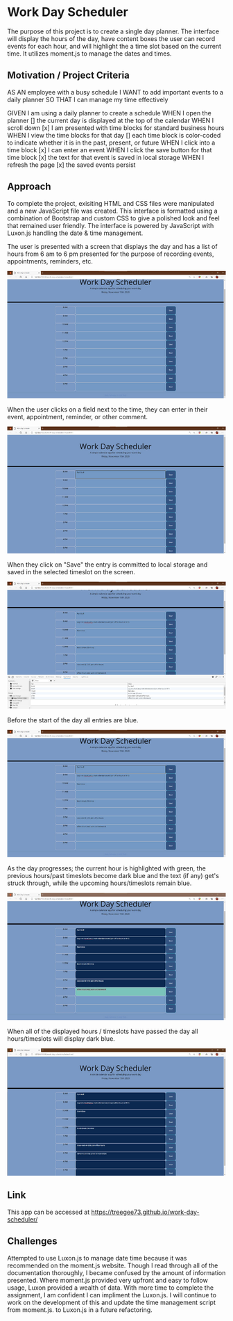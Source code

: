 # Work Day Scheduler

The purpose of this project is to create a single day planner. The interface will display the hours of the day, have content boxes the user can record events for each hour, and will highlight the a time slot based on the current time. It utilizes moment.js to manage the dates and times.

## Motivation / Project Criteria

AS AN employee with a busy schedule
I WANT to add important events to a daily planner
SO THAT I can manage my time effectively

GIVEN I am using a daily planner to create a schedule
WHEN I open the planner
[] the current day is displayed at the top of the calendar
WHEN I scroll down
[x] I am presented with time blocks for standard business hours
WHEN I view the time blocks for that day
[] each time block is color-coded to indicate whether it is in the past, present, or future
WHEN I click into a time block
[x] I can enter an event
WHEN I click the save button for that time block
[x] the text for that event is saved in local storage
WHEN I refresh the page
[x] the saved events persist

## Approach

To complete the project, exisiting HTML and CSS files were manipulated and a new JavaScript file was created. This interface is formatted using a combination of Bootstrap and custom CSS to give a polished look and feel that remained user friendly. The interface is powered by JavaScript with Luxon.js handling the date & time management.

The user is presented with a screen that displays the day and has a list of hours from 6 am to 6 pm presented for the purpose of recording events, appointments, reminders, etc.

<p><img src="assets/interface_at_open.jpg" alt="Blank Planner Screen" title="Blank Planner Screen"></p>

When the user clicks on a field next to the time, they can enter in their event, appointment, reminder, or other comment. 

<p><img src="assets/interface_entry.jpg" alt="User Entry" title="User Entry"></p>

When they click on "Save" the entry is committed to local storage and saved in the selected timeslot on the screen.

<p><img src="assets/local_storage.jpg" alt="Entry Committed to Local Storage" title="Entry Committed to Local Storage"></p>

Before the start of the day all entries are blue.

<p><img src="assets/on_screen.jpg" alt="Entry Saved on Screen" title="Entry Saved on Screen"></p>

As the day progresses; the current hour is highlighted with green, the previous hours/past timeslots become dark blue and the text (if any) get's struck through, while the upcoming hours/timeslots remain blue.

<p><img src="assets/highlighted_hour.jpg" alt="Day in Progress" title="Day in Progress"></p>

 When all of the displayed hours / timeslots have passed the day all hours/timeslots will display dark blue.

<p><img src="assets/day_complete.jpg" alt="After the Day Ends" title="After the Day Ends"></p>

## Link

This app can be accessed at https://treegee73.github.io/work-day-scheduler/

## Challenges
Attempted to use Luxon.js to manage date time because it was recommended on the moment.js website. Though I read through all of the documentation thoroughly, I became confused by the amount of information presented. Where moment.js provided very upfront and easy to follow usage, Luxon provided a wealth of data. With more time to complete the assignment, I am confident I can impliment the Luxon.js. I will continue to work on the development of this and update the time management script from moment.js. to Luxon.js in a future refactoring.